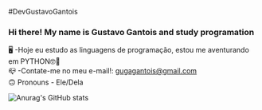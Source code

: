 #DevGustavoGantois
 ### Hi there! My name is Gustavo Gantois and study programation
🖥️ -Hoje eu estudo as linguagens de programação, estou me aventurando em PYTHON🤓🧠  
📪 -Contate-me no meu e-mail!: gugagantois@gmail.com     
🙃 Pronouns - Ele/Dela 

![Anurag's GitHub stats](https://github-readme-stats.vercel.app/api?username=DevGustavoGantois&show_icons=true&theme=onedark)




